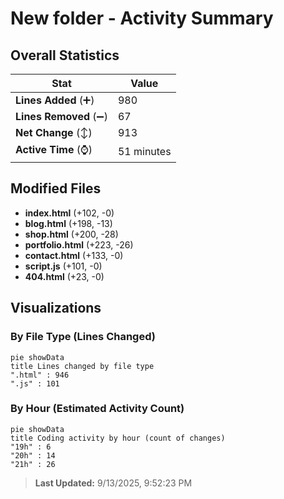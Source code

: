 # New folder - Activity Summary 

## Overall Statistics

| Stat                   | Value                                                             |
| ---------------------- | ----------------------------------------------------------------- |
| **Lines Added** (➕)   | 980                                          |
| **Lines Removed** (➖) | 67                                        |
| **Net Change** (↕)    | 913                |
| **Active Time** (⌚)   | 51 minutes |


## Modified Files
- **index.html** (+102, -0)
- **blog.html** (+198, -13)
- **shop.html** (+200, -28)
- **portfolio.html** (+223, -26)
- **contact.html** (+133, -0)
- **script.js** (+101, -0)
- **404.html** (+23, -0)

## Visualizations

### By File Type (Lines Changed)

```mermaid
pie showData
title Lines changed by file type
".html" : 946
".js" : 101
```

### By Hour (Estimated Activity Count)

```mermaid
pie showData
title Coding activity by hour (count of changes)
"19h" : 6
"20h" : 14
"21h" : 26
```


> **Last Updated:** 9/13/2025, 9:52:23 PM